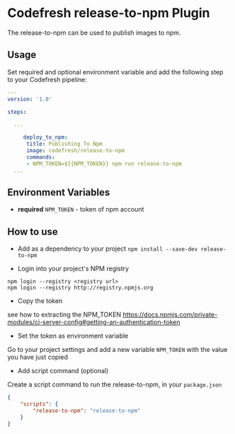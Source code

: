 # Codefresh release-to-npm Plugin

The release-to-npm can be used to publish images to npm. 

## Usage

Set required and optional environment variable and add the following step to your Codefresh pipeline:

```yaml
---
version: '1.0'

steps:

  ...

     deploy_to_npm:  
      title: Publishing To Npm 
      image: codefresh/release-to-npm
      commands:
      - NPM_TOKEN=${{NPM_TOKEN}} npm run release-to-npm 
  ...

```

## Environment Variables

- **required** `NPM_TOKEN` - token of npm account

## How to use

- Add as a dependency to your project `npm install --save-dev release-to-npm`

- Login into your project's NPM registry

```
npm login --registry <registry url>
npm login --registry http://registry.npmjs.org
```

- Copy the token

see how to extracting the NPM_TOKEN https://docs.npmjs.com/private-modules/ci-server-config#getting-an-authentication-token

- Set the token as environment variable

Go to your project settings and add a new variable `NPM_TOKEN` with the value you
have just copied

- Add script command (optional)

Create a script command to run the release-to-npm, in your `package.json`

```json
{
    "scripts": {
        "release-to-npm": "release-to-npm"
    }
}
```




